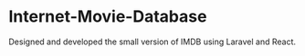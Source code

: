 # Internet-Movie-Database
Designed and developed the small version of IMDB using Laravel and React.
